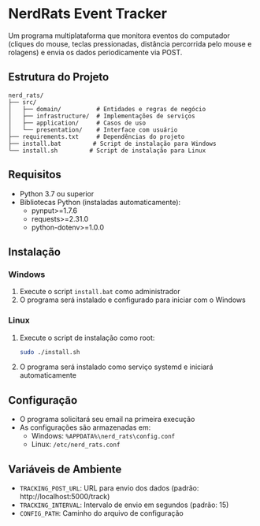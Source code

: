 # NerdRats Event Tracker

Um programa multiplataforma que monitora eventos do computador (cliques do mouse, teclas pressionadas, distância percorrida pelo mouse e rolagens) e envia os dados periodicamente via POST.

## Estrutura do Projeto

```
nerd_rats/
├── src/
│   ├── domain/          # Entidades e regras de negócio
│   ├── infrastructure/  # Implementações de serviços
│   ├── application/     # Casos de uso
│   └── presentation/    # Interface com usuário
├── requirements.txt     # Dependências do projeto
├── install.bat         # Script de instalação para Windows
└── install.sh         # Script de instalação para Linux
```

## Requisitos

- Python 3.7 ou superior
- Bibliotecas Python (instaladas automaticamente):
  - pynput>=1.7.6
  - requests>=2.31.0
  - python-dotenv>=1.0.0

## Instalação

### Windows

1. Execute o script `install.bat` como administrador
2. O programa será instalado e configurado para iniciar com o Windows

### Linux

1. Execute o script de instalação como root:
   ```bash
   sudo ./install.sh
   ```
2. O programa será instalado como serviço systemd e iniciará automaticamente

## Configuração

- O programa solicitará seu email na primeira execução
- As configurações são armazenadas em:
  - Windows: `%APPDATA%\nerd_rats\config.conf`
  - Linux: `/etc/nerd_rats.conf`

## Variáveis de Ambiente

- `TRACKING_POST_URL`: URL para envio dos dados (padrão: http://localhost:5000/track)
- `TRACKING_INTERVAL`: Intervalo de envio em segundos (padrão: 15)
- `CONFIG_PATH`: Caminho do arquivo de configuração
